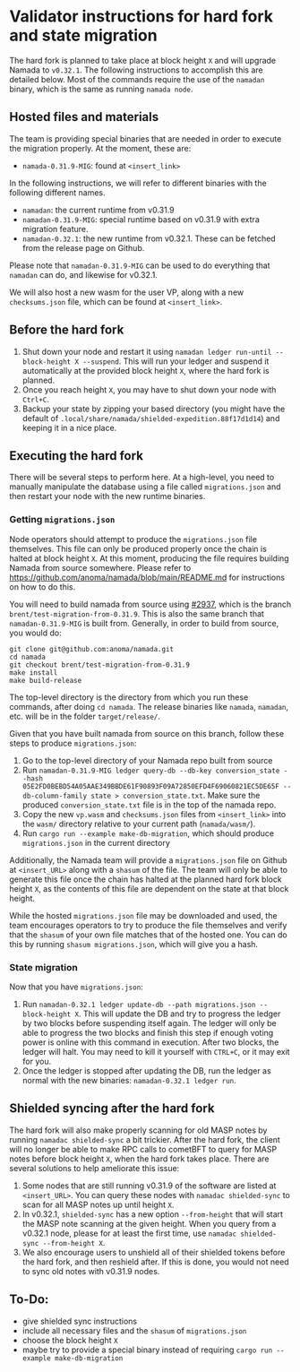 # Validator instructions for hard fork and state migration

The hard fork is planned to take place at block height `X` and will upgrade Namada to `v0.32.1`. The following instructions to accomplish this are detailed below. Most of the commands require the use of the `namadan` binary, which is the same as running `namada node`.

## Hosted files and materials

The team is providing special binaries that are needed in order to execute the migration properly. At the moment, these are:

- `namada-0.31.9-MIG`: found at `<insert_link>`

In the following instructions, we will refer to different binaries with the following different names.

- `namadan`: the current runtime from v0.31.9
- `namadan-0.31.9-MIG`: special runtime based on v0.31.9 with extra migration feature.
- `namadan-0.32.1`: the new runtime from v0.32.1. These can be fetched from the release page on Github.

Please note that `namadan-0.31.9-MIG` can be used to do everything that `namadan` can do, and likewise for v0.32.1.

We will also host a new wasm for the user VP, along with a new `checksums.json` file, which can be found at `<insert_link>`.

## Before the hard fork

1. Shut down your node and restart it using `namadan ledger run-until --block-height X --suspend`. This will run your ledger and suspend it automatically at the provided block height `X`, where the hard fork is planned.
2. Once you reach height `X`, you may have to shut down your node with `Ctrl+C`.
3. Backup your state by zipping your based directory (you might have the default of `.local/share/namada/shielded-expedition.88f17d1d14`) and keeping it in a nice place.

## Executing the hard fork

There will be several steps to perform here. At a high-level, you need to manually manipulate the database using a file called `migrations.json` and then restart your node with the new runtime binaries.

### Getting `migrations.json`

Node operators should attempt to produce the `migrations.json` file themselves. This file can only be produced properly once the chain is halted at block height `X`. At this moment, producing the file requires building Namada from source somewhere. Please refer to https://github.com/anoma/namada/blob/main/README.md for instructions on how to do this.

You will need to build namada from source using [#2937](https://github.com/anoma/namada/pull/2937), which is the branch `brent/test-migration-from-0.31.9`. This is also the same branch that `namadan-0.31.9-MIG` is built from. Generally, in order to build from source, you would do:

```
git clone git@github.com:anoma/namada.git
cd namada
git checkout brent/test-migration-from-0.31.9
make install
make build-release
```

The top-level directory is the directory from which you run these commands, after doing `cd namada`. The release binaries like `namada`, `namadan`, etc. will be in the folder `target/release/`.

Given that you have built namada from source on this branch, follow these steps to produce `migrations.json`:

1. Go to the top-level directory of your Namada repo built from source
2. Run `namadan-0.31.9-MIG ledger query-db --db-key conversion_state --hash 05E2FD0BEBD54A05AAE349BBDE61F90893F09A72850EFD4F69060821EC5DE65F --db-column-family state > conversion_state.txt`. Make sure the produced `conversion_state.txt` file is in the top of the namada repo.
3. Copy the new `vp.wasm` and `checksums.json` files from `<insert_link>` into the `wasm/` directory relative to your current path (`namada/wasm/`).
4. Run `cargo run --example make-db-migration`, which should produce `migrations.json` in the current directory

Additionally, the Namada team will provide a `migrations.json` file on Github at `<insert_URL>` along with a `shasum` of the file. The team will only be able to generate this file once the chain has halted at the planned hard fork block height `X`, as the contents of this file are dependent on the state at that block height.

While the hosted `migrations.json` file may be downloaded and used, the team encourages operators to try to produce the file themselves and verify that the `shasum` of your own file matches that of the hosted one. You can do this by running `shasum migrations.json`, which will give you a hash.

### State migration

Now that you have `migrations.json`:

1. Run `namadan-0.32.1 ledger update-db --path migrations.json --block-height X`. This will update the DB and try to progress the ledger by two blocks before suspending itself again. The ledger will only be able to progress the two blocks and finish this step if enough voting power is online with this command in execution. After two blocks, the ledger will halt. You may need to kill it yourself with `CTRL+C`, or it may exit for you.
2. Once the ledger is stopped after updating the DB, run the ledger as normal with the new binaries: `namadan-0.32.1 ledger run`.

## Shielded syncing after the hard fork

The hard fork will also make properly scanning for old MASP notes by running `namadac shielded-sync` a bit trickier. After the hard fork, the client will no longer be able to make RPC calls to cometBFT to query for MASP notes before block height `X`, when the hard fork takes place. There are several solutions to help ameliorate this issue:

1. Some nodes that are still running v0.31.9 of the software are listed at `<insert_URL>`. You can query these nodes with `namadac shielded-sync` to scan for all MASP notes up until height `X`.
2. In v0.32.1, `shielded-sync` has a new option `--from-height` that will start the MASP note scanning at the given height. When you query from a v0.32.1 node, please for at least the first time, use `namadac shielded-sync --from-height X`.
3. We also encourage users to unshield all of their shielded tokens before the hard fork, and then reshield after. If this is done, you would not need to sync old notes with v0.31.9 nodes.

## To-Do:
- give shielded sync instructions
- include all necessary files and the `shasum` of `migrations.json`
- choose the block height `X`
- maybe try to provide a special binary instead of requiring `cargo run --example make-db-migration`
